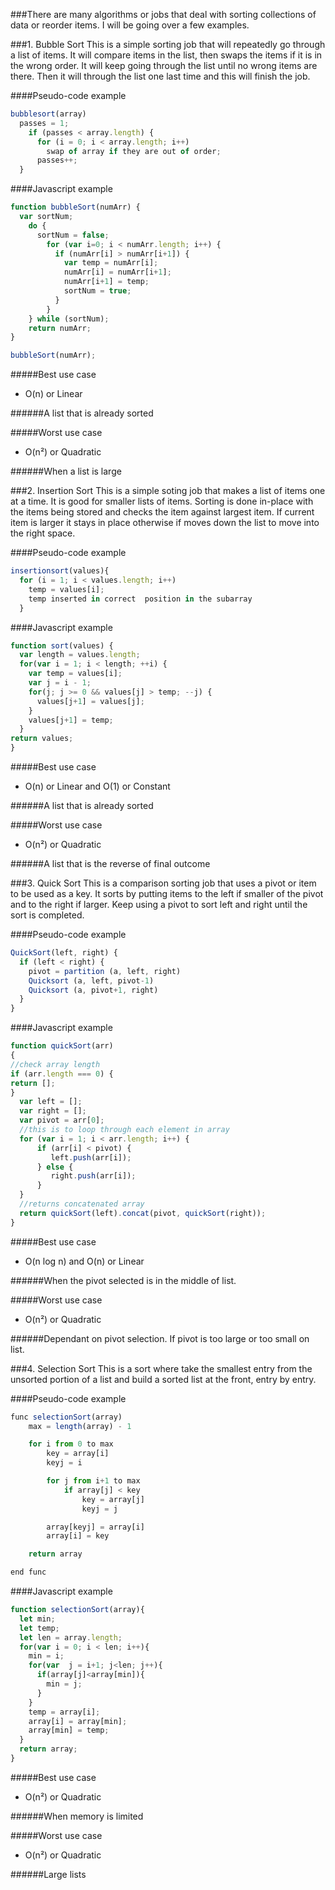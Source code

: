 ###There are many algorithms or jobs that deal with sorting collections of data or reorder items. I will be going over a few examples.

###1. Bubble Sort
This is a simple sorting job that will repeatedly go through a list of items. It will compare items in the list, then swaps the items if it is in the wrong order. It will keep going through the list until no wrong items are there. Then it will through the list one last time and this will finish the job.

####Pseudo-code example

```javascript
bubblesort(array)
  passes = 1;
    if (passes < array.length) {
      for (i = 0; i < array.length; i++)
        swap of array if they are out of order;
      passes++;
  }
```
####Javascript example
```javascript
function bubbleSort(numArr) {
  var sortNum;
    do {
      sortNum = false;
        for (var i=0; i < numArr.length; i++) {
          if (numArr[i] > numArr[i+1]) {
            var temp = numArr[i];
            numArr[i] = numArr[i+1];
            numArr[i+1] = temp;
            sortNum = true;
          }
        }
    } while (sortNum);
    return numArr;
}

bubbleSort(numArr);
```
#####Best use case
  * O(n) or Linear

######A list that is already sorted

#####Worst use case
  * O(n²) or Quadratic

######When a list is large


###2. Insertion Sort
This is a simple soting job that makes a list of items one at a time. It is good for smaller lists of items. Sorting is done in-place with the items being stored and checks the item against largest item. If current item is larger it stays in place otherwise if moves down the list to move into the right space.

####Pseudo-code example

```javascript
insertionsort(values){
  for (i = 1; i < values.length; i++)
    temp = values[i];
    temp inserted in correct  position in the subarray
  }
```

####Javascript example
```javascript
function sort(values) {
  var length = values.length;
  for(var i = 1; i < length; ++i) {
    var temp = values[i];
    var j = i - 1;
    for(j; j >= 0 && values[j] > temp; --j) {
      values[j+1] = values[j];
    }
    values[j+1] = temp;
  }
return values;
}

```
#####Best use case
* O(n) or Linear and O(1) or Constant

######A list that is already sorted

#####Worst use case
* O(n²) or Quadratic

######A list that is the reverse of final outcome


###3. Quick Sort
This is a comparison sorting job that uses a pivot or item to be used as a key. It sorts by putting items to the left if smaller of the pivot and to the right if larger. Keep using a pivot to sort left and right until the sort is completed.


####Pseudo-code example

```javascript
QuickSort(left, right) {
  if (left < right) {
    pivot = partition (a, left, right)
    Quicksort (a, left, pivot-1)
    Quicksort (a, pivot+1, right)
  }
}
```

####Javascript example
```javascript
function quickSort(arr)
{
//check array length
if (arr.length === 0) {
return [];
}
  var left = [];
  var right = [];
  var pivot = arr[0];
  //this is to loop through each element in array
  for (var i = 1; i < arr.length; i++) {
      if (arr[i] < pivot) {
         left.push(arr[i]);
      } else {
         right.push(arr[i]);
      }
  }
  //returns concatenated array
  return quickSort(left).concat(pivot, quickSort(right));
}

```
#####Best use case
* O(n log n) and O(n) or Linear

######When the pivot selected is in the middle of list.

#####Worst use case
* O(n²) or Quadratic

######Dependant on pivot selection. If pivot is too large or too small on list.


###4. Selection Sort
This is a sort where take the smallest entry from the unsorted portion of a list and build a sorted list at the front, entry by entry.


####Pseudo-code example

```javascript
func selectionSort(array)
    max = length(array) - 1

    for i from 0 to max
        key = array[i]
        keyj = i

        for j from i+1 to max
            if array[j] < key
                key = array[j]
                keyj = j

        array[keyj] = array[i]
        array[i] = key

    return array

end func

```

####Javascript example
```javascript
function selectionSort(array){
  let min;
  let temp;
  let len = array.length;
  for(var i = 0; i < len; i++){
    min = i;
    for(var  j = i+1; j<len; j++){
      if(array[j]<array[min]){
        min = j;
      }
    }
    temp = array[i];
    array[i] = array[min];
    array[min] = temp;
  }
  return array;
}

```
#####Best use case
* O(n²) or Quadratic

######When memory is limited

#####Worst use case
* O(n²) or Quadratic

######Large lists